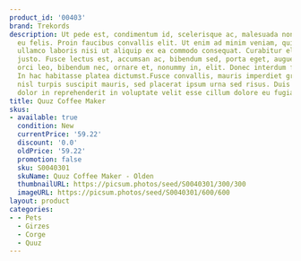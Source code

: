 ```yaml
---
product_id: '00403'
brand: Trekords
description: Ut pede est, condimentum id, scelerisque ac, malesuada non, quam. Curabitur
  eu felis. Proin faucibus convallis elit. Ut enim ad minim veniam, quis nostrud exercitation
  ullamco laboris nisi ut aliquip ex ea commodo consequat. Curabitur eleifend fermentum
  justo. Fusce lectus est, accumsan ac, bibendum sed, porta eget, augue. Praesent
  orci leo, bibendum nec, ornare et, nonummy in, elit. Donec interdum feugiat leo.
  In hac habitasse platea dictumst.Fusce convallis, mauris imperdiet gravida bibendum,
  nisl turpis suscipit mauris, sed placerat ipsum urna sed risus. Duis aute irure
  dolor in reprehenderit in voluptate velit esse cillum dolore eu fugiat nulla pariatur.
title: Quuz Coffee Maker
skus:
- available: true
  condition: New
  currentPrice: '59.22'
  discount: '0.0'
  oldPrice: '59.22'
  promotion: false
  sku: S0040301
  skuName: Quuz Coffee Maker - Olden
  thumbnailURL: https://picsum.photos/seed/S0040301/300/300
  imageURL: https://picsum.photos/seed/S0040301/600/600
layout: product
categories:
- - Pets
  - Girzes
  - Corge
  - Quuz
---
```

